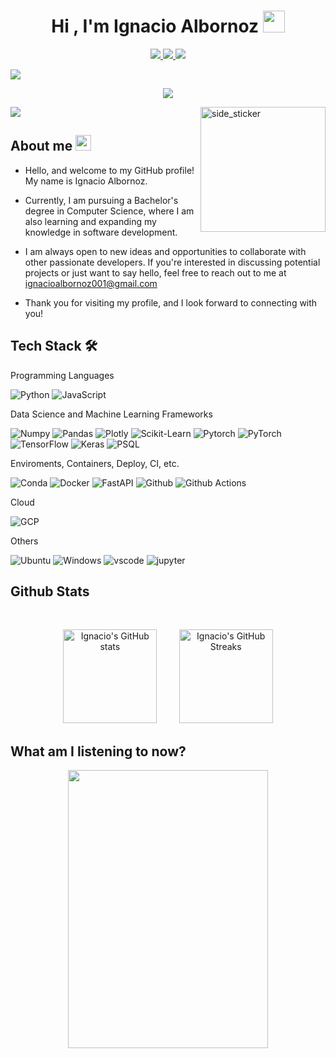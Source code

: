 
<h1 align="center"><b>Hi , I'm Ignacio Albornoz </b><img src="https://media.giphy.com/media/hvRJCLFzcasrR4ia7z/giphy.gif" width="35"></h1>

<div align='left'>

<p align="center">
    <a href="https://www.linkedin.com/in/ignacio-albornoz-alfaro/">
        <img src="https://img.shields.io/badge/LinkedIn-0077B5?style=for-the-badge&logo=linkedin&logoColor=white"/>
    </a>
    <a href="mailto:ignacioalbornoz001@gmail.com">
        <img src="https://img.shields.io/badge/Gmail-D14836?style=for-the-badge&logo=gmail&logoColor=white"/>
    </a>
    <a href="">
        <img src="https://img.shields.io/badge/Resume-Blue?style=for-the-badge&logoColor=white"/>
    </a>
</p>
</div>

<img src="https://user-images.githubusercontent.com/73097560/115834477-dbab4500-a447-11eb-908a-139a6edaec5c.gif">

<p align="center">
  <img src="https://readme-typing-svg.herokuapp.com?font=Time+New+Roman&color=cyan&size=25&center=true&vCenter=true&width=600&height=100&lines=Ignacio+Albornoz+Alfaro..;++;Computer+Science+Student,;Active+Learner,;Love+to+learn+new+stuffs..">
</p>



<img src="https://user-images.githubusercontent.com/73097560/115834477-dbab4500-a447-11eb-908a-139a6edaec5c.gif">


<img align="right" width=200px height=200px alt="side_sticker" src="https://media.giphy.com/media/TEnXkcsHrP4YedChhA/giphy.gif" />

## <b> About me  </b>  <img src="https://media2.giphy.com/media/QssGEmpkyEOhBCb7e1/giphy.gif?cid=ecf05e47a0n3gi1bfqntqmob8g9aid1oyj2wr3ds3mg700bl&rid=giphy.gif" width ="25">

- Hello, and welcome to my GitHub profile! My name is Ignacio Albornoz.

- Currently, I am pursuing a Bachelor's degree in Computer Science, where I am also learning and expanding my knowledge in software development.

- I am always open to new ideas and opportunities to collaborate with other passionate developers. If you're interested in discussing potential projects or just want to say hello, feel free to reach out to me at <a href="mailto:ignacioalbornoz001@gmail.com">ignacioalbornoz001@gmail.com</a>

- Thank you for visiting my profile, and I look forward to connecting with you!


## <b> Tech Stack 🛠️</b>


Programming Languages


![Python](https://img.shields.io/badge/Python-FFD43B?style=flat-square&logo=python&logoColor=blue)
![JavaScript](https://img.shields.io/badge/JavaScript%20-%23F7DF1E.svg?style=for-the-badge&logo=javascript&logoColor=black)&nbsp;

Data Science and Machine Learning Frameworks


![Numpy](https://img.shields.io/badge/Numpy-777BB4?style=flat-square&logo=numpy&logoColor=white])
![Pandas](https://img.shields.io/badge/Pandas-2C2D72?style=flat-square&logo=pandas&logoColor=white])
![Plotly](https://img.shields.io/badge/Plotly-239120?style=flat-square&logo=plotly&logoColor=white])
![Scikit-Learn](https://img.shields.io/badge/scikit_learn-F7931E?style=flat-square&logo=scikit-learn&logoColor=white])
![Pytorch](https://img.shields.io/badge/PyTorch-EE4C2C?style=flat-square&logo=pytorch&logoColor=white])
![PyTorch](https://img.shields.io/badge/PyTorch-%23EE4C2C.svg?style=for-the-badge&logo=PyTorch&logoColor=white)
![TensorFlow](https://img.shields.io/badge/TensorFlow-%23FF6F00.svg?style=for-the-badge&logo=TensorFlow&logoColor=white)
![Keras](https://img.shields.io/badge/Keras-%23D00000.svg?style=for-the-badge&logo=Keras&logoColor=white)
![PSQL](https://img.shields.io/badge/PostgreSQL-316192?style=flat-square&logo=postgresql&logoColor=white)

Enviroments, Containers, Deploy, CI, etc.



![Conda](https://img.shields.io/badge/conda-342B029.svg?&style=flat-square&logo=anaconda&logoColor=white)
![Docker](https://img.shields.io/badge/Docker-2CA5E0?style=flat-square&logo=docker&logoColor=white)
![FastAPI](https://img.shields.io/badge/fastapi-109989?style=flat-square&logo=FASTAPI&logoColor=white)
![Github](https://img.shields.io/badge/GitHub-100000?style=flat-square&logo=github&logoColor=white)
![Github Actions](https://img.shields.io/badge/GitHub_Actions-2088FF?style=flat-square&logo=github-actions&logoColor=white)

Cloud


![GCP](https://img.shields.io/badge/Google_Cloud-4285F4?style=flat-square&logo=google-cloud&logoColor=white)


Others


![Ubuntu](https://img.shields.io/badge/Ubuntu-E95420?style=flat-square&logo=ubuntu&logoColor=white)
![Windows](https://img.shields.io/badge/Windows-0078D6?style=flat-square&logo=windows&logoColor=white)
![vscode](https://img.shields.io/badge/VSCode-0078D4?style=flat-square&logo=visual%20studio%20code&logoColor=white)
![jupyter](https://img.shields.io/badge/Jupyter-F37626.svg?&style=flat-square&logo=Jupyter&logoColor=white)



## <b> Github Stats </b>
<br>

<p align="center">
  <img height="150" src="https://github-readme-stats.vercel.app/api?username=ignacioalbornoz&show_icons=true&theme=react" alt="Ignacio's GitHub stats" />
  &nbsp; &nbsp; &nbsp; &nbsp;
  <img height="150" src="https://github-readme-streak-stats.herokuapp.com/?user=ignacioalbornoz&theme=react" alt="Ignacio's GitHub Streaks"/>



## What am I listening to now?
<p align="center">
<img width="320" height="445" src="https://spotify-github-profile.vercel.app/api/view?uid=yo9qa9afcjlxnyyvoilggml6r&cover_image=true&theme=default&show_offline=false&background_color=121212&interchange=false">
</p>


